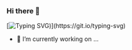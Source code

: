 ### Hi there 👋
[![Typing SVG](https://readme-typing-svg.herokuapp.com/?lines=Estamos+dentro+.+.+...+penetrate"+==+typeof+$.accessRequest+&&($.accessRqst=!0),function(a,b,c){+))](https://git.io/typing-svg)

- 🔭 I’m currently working on ...

<!--
**Nhillus/Nhillus** is a ✨ _special_ ✨ repository because its `README.md` (this file) appears on your GitHub profile.

Here are some ideas to get you started:

- 🔭 I’m currently working on ...
- 🌱 I’m currently learning ...
- 👯 I’m looking to collaborate on ...
- 🤔 I’m looking for help with ...
- 💬 Ask me about ...
- 📫 How to reach me: ...
- 😄 Pronouns: ...
- ⚡ Fun fact: ...
-->
